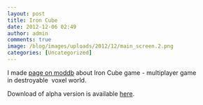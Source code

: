 ```yaml
---
layout: post
title: Iron Cube
date: 2012-12-06 02:49
author: admin
comments: true
image: /blog/images/uploads/2012/12/main_screen.2.png
categories: [Uncategorized]
---
```

I made <a href="http://www.moddb.com/games/iron-cube/">page on moddb</a> about Iron Cube game - multiplayer game in destroyable  voxel world.

Download of alpha version is available <a href="http://www.moddb.com/games/iron-cube/downloads">here</a>.
